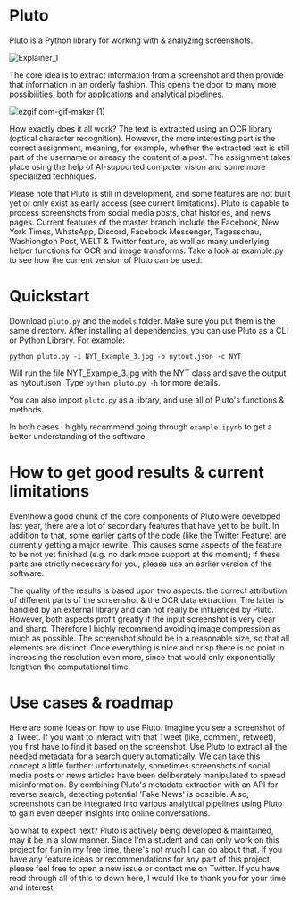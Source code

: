 # Pluto
Pluto is a Python library for working with & analyzing screenshots.

![Explainer_1](https://user-images.githubusercontent.com/60754058/119409979-62be3800-bce8-11eb-9f5c-60d623d065b3.png)

The core idea is to extract information from a screenshot and then provide that information in an orderly fashion. This opens the door to many more possibilities, both for applications and analytical pipelines.

![ezgif com-gif-maker (1)](https://user-images.githubusercontent.com/60754058/129491738-09c28f3e-0b52-49a1-8624-08f0a42bc8cd.gif)

How exactly does it all work? The text is extracted using an OCR library (optical character recognition). However, the more interesting part is the correct assignment, meaning, for example, whether the extracted text is still part of the username or already the content of a post. The assignment takes place using the help of AI-supported computer vision and some more specialized techniques.

Please note that Pluto is still in development, and some features are not built yet or only exist as early access (see current limitations). Pluto is capable to process screenshots from social 
media posts, chat histories, and news pages. Current features of the master branch include the Facebook, New York Times, WhatsApp, Discord, Facebook Messenger, Tagesschau, Washiongton Post, WELT & Twitter feature, as well as many 
underlying helper functions for OCR and image transforms. Take a look at example.py to see how the current version of Pluto can be used.

# Quickstart
Download ```pluto.py``` and the ```models``` folder. Make sure you put them is the same directory. After installing all dependencies, you can use Pluto as a CLI or Python Library. For example:

```python pluto.py -i NYT_Example_3.jpg -o nytout.json -c NYT```

Will run the file NYT_Example_3.jpg with the NYT class and save the output as nytout.json. Type ```python pluto.py -h``` for more details.

You can also import ```pluto.py``` as a library, and use all of Pluto's functions & methods.

In both cases I highly recommend going through ```example.ipynb``` to get a better understanding of the software.

# How to get good results & current limitations
Eventhow a good chunk of the core components of Pluto were developed last year, there are a lot of secondary features that have yet to be built. In addition to that, some earlier parts of the code (like the Twitter Feature) are currently getting a major rewrite. This causes some aspects of the feature to be not yet finished (e.g. no dark mode support at the moment); if these parts are strictly necessary for you, please use an earlier version of the software.

The quality of the results is based upon two aspects: the correct attribution of different parts of the screenshot & the OCR data extraction. The latter is handled by an external library and can not really be influenced by Pluto.
However, both aspects profit greatly if the input screenshot is very clear and sharp. Therefore I highly recommend avoiding image compression as much as possible. The screenshot should be in a reasonable size, so that all elements are distinct. Once everything is nice and crisp there is no point in increasing the resolution even more, since that would only exponentially lengthen the computational time.

# Use cases & roadmap
Here are some ideas on how to use Pluto. Imagine you see a screenshot of a Tweet. If you want to interact with that Tweet (like, comment, retweet), you first have to find it based on the screenshot. Use Pluto to extract all the needed metadata for a search query automatically. We can take this concept a little further: unfortunately, sometimes screenshots of social media posts or news articles have been deliberately manipulated to spread misinformation. By combining Pluto's metadata extraction with an API for reverse search, detecting potential 'Fake News' is possible. Also, screenshots can be integrated into various analytical pipelines using Pluto to gain even deeper insights into online conversations.

So what to expect next? Pluto is actively being developed & maintained, may it be in a slow manner. Since I'm a student and can only work on this project for fun in my free time, there's not much I can do about that. If you have any feature ideas or recommendations for any part of this project, please feel free to open a new issue or contact me on Twitter. If you have read through all of this to down here, I would like to thank you for your time and interest.